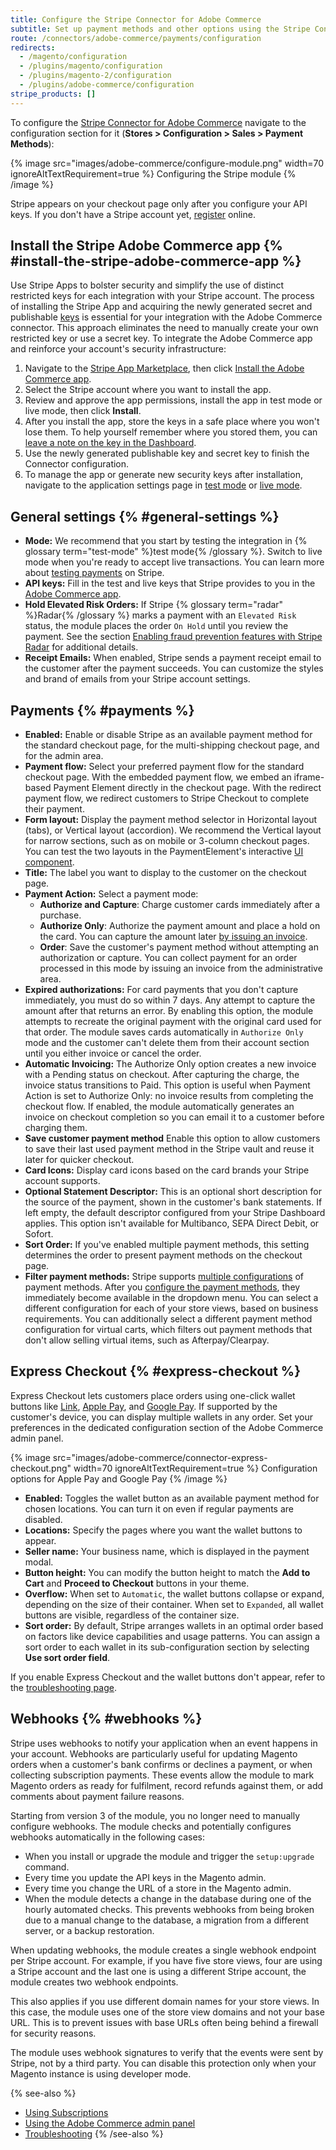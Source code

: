 ```yaml
---
title: Configure the Stripe Connector for Adobe Commerce
subtitle: Set up payment methods and other options using the Stripe Connector for Adobe Commerce.
route: /connectors/adobe-commerce/payments/configuration
redirects:
  - /magento/configuration
  - /plugins/magento/configuration
  - /plugins/magento-2/configuration
  - /plugins/adobe-commerce/configuration
stripe_products: []
---
```


To configure the [Stripe Connector for Adobe Commerce](/connectors/adobe-commerce/payments) navigate to the configuration section for it (**Stores > Configuration > Sales > Payment Methods**):

{% image
   src="images/adobe-commerce/configure-module.png"
   width=70
   ignoreAltTextRequirement=true %}
Configuring the Stripe module
{% /image %}

Stripe appears on your checkout page only after you configure your API keys. If you don't have a Stripe account yet, [register](https://dashboard.stripe.com/register) online.

## Install the Stripe Adobe Commerce app {% #install-the-stripe-adobe-commerce-app %}

Use Stripe Apps to bolster security and simplify the use of distinct restricted keys for each integration with your Stripe account. The process of installing the Stripe App and acquiring the newly generated secret and publishable [keys](/keys) is essential for your integration with the Adobe Commerce connector. This approach eliminates the need to manually create your own restricted key or use a secret key. To integrate the Adobe Commerce app and reinforce your account's security infrastructure:

1. Navigate to the [Stripe App Marketplace](https://marketplace.stripe.com/), then click [Install the Adobe Commerce app](https://marketplace.stripe.com/apps/install/link/com.stripe.AdobeCommerce).
1. Select the Stripe account where you want to install the app.
1. Review and approve the app permissions, install the app in test mode or live mode, then click **Install**.
1. After you install the app, store the keys in a safe place where you won't lose them. To help yourself remember where you stored them, you can [leave a note on the key in the Dashboard](/keys#reveal-an-api-secret-key-live-mode).
1. Use the newly generated publishable key and secret key to finish the Connector configuration.
1. To manage the app or generate new security keys after installation, navigate to the application settings page in [test mode](https://dashboard.stripe.com/test/settings/apps/com.stripe.AdobeCommerce) or [live mode](https://dashboard.stripe.com/settings/apps/com.stripe.AdobeCommerce).

## General settings {% #general-settings %}

- **Mode:** We recommend that you start by testing the integration in {% glossary term="test-mode" %}test mode{% /glossary %}. Switch to live mode when you're ready to accept live transactions. You can learn more about [testing payments](/testing) on Stripe.
- **API keys:** Fill in the test and live keys that Stripe provides to you in the [Adobe Commerce app](https://dashboard.stripe.com/test/settings/apps/com.stripe.AdobeCommerce).
- **Hold Elevated Risk Orders:** If Stripe {% glossary term="radar" %}Radar{% /glossary %} marks a payment with an `Elevated Risk` status, the module places the order `On Hold` until you review the payment. See the section [Enabling fraud prevention features with Stripe Radar](/connectors/adobe-commerce/payments#radar) for additional details.
- **Receipt Emails:** When enabled, Stripe sends a payment receipt email to the customer after the payment succeeds. You can customize the styles and brand of emails from your Stripe account settings.

## Payments {% #payments %}

- **Enabled:** Enable or disable Stripe as an available payment method for the standard checkout page, for the multi-shipping checkout page, and for the admin area.
- **Payment flow:** Select your preferred payment flow for the standard checkout page. With the embedded payment flow, we embed an iframe-based Payment Element directly in the checkout page. With the redirect payment flow, we redirect customers to Stripe Checkout to complete their payment.
- **Form layout:** Display the payment method selector in Horizontal layout (tabs), or Vertical layout (accordion). We recommend the Vertical layout for narrow sections, such as on mobile or 3-column checkout pages. You can test the two layouts in the PaymentElement's interactive [UI component](/payments/payment-element).
- **Title:** The label you want to display to the customer on the checkout page.
- **Payment Action:** Select a payment mode:
  - **Authorize and Capture**: Charge customer cards immediately after a purchase.
  - **Authorize Only**: Authorize the payment amount and place a hold on the card. You can capture the amount later [by issuing an invoice](/connectors/adobe-commerce/payments/admin#capturing-later).
  - **Order**: Save the customer's payment method without attempting an authorization or capture. You can collect payment for an order processed in this mode by issuing an invoice from the administrative area.
- **Expired authorizations:** For card payments that you don't capture immediately, you must do so within 7 days. Any attempt to capture the amount after that returns an error. By enabling this option, the module attempts to recreate the original payment with the original card used for that order. The module saves cards automatically in `Authorize Only` mode and the customer can't delete them from their account section until you either invoice or cancel the order.
- **Automatic Invoicing:** The Authorize Only option creates a new invoice with a Pending status on checkout. After capturing the charge, the invoice status transitions to Paid. This option is useful when Payment Action is set to Authorize Only: no invoice results from completing the checkout flow. If enabled, the module automatically generates an invoice on checkout completion so you can email it to a customer before charging them.
- **Save customer payment method** Enable this option to allow customers to save their last used payment method in the Stripe vault and reuse it later for quicker checkout.
- **Card Icons:** Display card icons based on the card brands your Stripe account supports.
- **Optional Statement Descriptor:** This is an optional short description for the source of the payment, shown in the customer's bank statements. If left empty, the default descriptor configured from your Stripe Dashboard applies. This option isn't available for Multibanco, SEPA Direct Debit, or Sofort.
- **Sort Order:** If you've enabled multiple payment methods, this setting determines the order to present payment methods on the checkout page.
- **Filter payment methods:** Stripe supports [multiple configurations](/payments/payment-method-configurations) of payment methods. After you [configure the payment methods](https://dashboard.stripe.com/settings/payment_methods), they immediately become available in the dropdown menu. You can select a different configuration for each of your store views, based on business requirements. You can additionally select a different payment method configuration for virtual carts, which filters out payment methods that don't allow selling virtual items, such as Afterpay/Clearpay.

## Express Checkout {% #express-checkout %}

Express Checkout lets customers place orders using one-click wallet buttons like [Link](/payments/link), [Apple Pay](/apple-pay), and [Google Pay](/google-pay). If supported by the customer's device, you can display multiple wallets in any order. Set your preferences in the dedicated configuration section of the Adobe Commerce admin panel.

{% image
   src="images/adobe-commerce/connector-express-checkout.png"
   width=70
   ignoreAltTextRequirement=true %}
Configuration options for Apple Pay and Google Pay
{% /image %}

- **Enabled:** Toggles the wallet button as an available payment method for chosen locations. You can turn it on even if regular payments are disabled.
- **Locations:** Specify the pages where you want the wallet buttons to appear.
- **Seller name:** Your business name, which is displayed in the payment modal.
- **Button height:** You can modify the button height to match the **Add to Cart** and **Proceed to Checkout** buttons in your theme.
- **Overflow:** When set to `Automatic`, the wallet buttons collapse or expand, depending on the size of their container. When set to `Expanded`, all wallet buttons are visible, regardless of the container size.
- **Sort order:** By default, Stripe arranges wallets in an optimal order based on factors like device capabilities and usage patterns. You can assign a sort order to each wallet in its sub-configuration section by selecting **Use sort order field**.

If you enable Express Checkout and the wallet buttons don't appear, refer to the [troubleshooting page](/connectors/adobe-commerce/payments/troubleshooting#wallet-button).

## Webhooks {% #webhooks %}

Stripe uses webhooks to notify your application when an event happens in your account. Webhooks are particularly useful for updating Magento orders when a customer's bank confirms or declines a payment, or when collecting subscription payments. These events allow the module to mark Magento orders as ready for fulfilment, record refunds against them, or add comments about payment failure reasons.

Starting from version 3 of the module, you no longer need to manually configure webhooks. The module checks and potentially configures webhooks automatically in the following cases:

- When you install or upgrade the module and trigger the `setup:upgrade` command.
- Every time you update the API keys in the Magento admin.
- Every time you change the URL of a store in the Magento admin.
- When the module detects a change in the database during one of the hourly automated checks. This prevents webhooks from being broken due to a manual change to the database, a migration from a different server, or a backup restoration.

When updating webhooks, the module creates a single webhook endpoint per Stripe account. For example, if you have five store views, four are using a Stripe account and the last one is using a different Stripe account, the module creates two webhook endpoints.

This also applies if you use different domain names for your store views. In this case, the module uses one of the store view domains and not your base URL. This is to prevent issues with base URLs often being behind a firewall for security reasons.

The module uses webhook signatures to verify that the events were sent by Stripe, not by a third party. You can disable this protection only when your Magento instance is using developer mode.

{% see-also %}
- [Using Subscriptions](/connectors/adobe-commerce/payments/subscriptions)
- [Using the Adobe Commerce admin panel](/connectors/adobe-commerce/payments/admin)
- [Troubleshooting](/connectors/adobe-commerce/payments/troubleshooting)
{% /see-also %}
